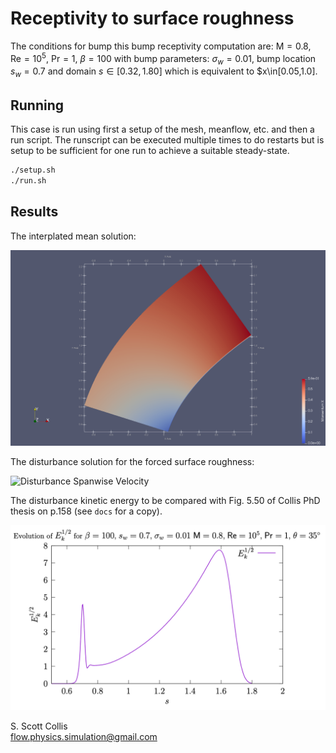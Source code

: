 # Receptivity to surface roughness

The conditions for bump this bump receptivity computation are:
$\mathsf{M}=0.8$, $\mathsf{Re}=10^5$, $\mathsf{Pr}=1$, $\beta=100$
with bump parameters: $\sigma_w=0.01$, bump location $s_w = 0.7$ and domain 
$s\in[0.32, 1.80]$ which is equivalent to $x\in[0.05,1.0].

## Running

This case is run using first a setup of the mesh, meanflow, etc. and then
a run script.  The runscript can be executed multiple times to do restarts
but is setup to be sufficient for one run to achieve a suitable steady-state.

```bash
./setup.sh
./run.sh
```

## Results

The interplated mean solution:

![Mean Streamwise Velocity](https://github.com/sscollis/lns3d/blob/master/test/pcyl/sweep=35/M=0.8/Re=1e5/recep/u-mean.png)

The disturbance solution for the forced surface roughness:

![Disturbance Spanwise Velocity](https://github.com/sscollis/lns3d/blob/master/test/pcyl/sweep=35/M=0.8/Re=1e5/recep/u-.png)

The disturbance kinetic energy to be compared with Fig. 5.50 of Collis PhD
thesis on p.158 (see `docs` for a copy).

![Bump Receptivity](https://github.com/sscollis/lns3d/blob/master/test/pcyl/sweep=35/M=0.8/Re=1e5/recep/dke.png)

S. Scott Collis\
flow.physics.simulation@gmail.com
